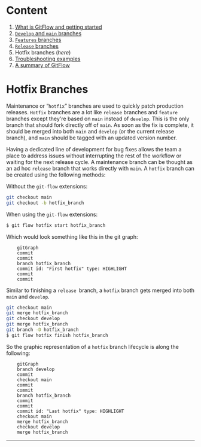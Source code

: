 # **Content**

1. [What is GitFlow and getting started](./Intro%20to%20Git%20Flow.md)
2. [`Develop` and `main` branches](./Develop%20and%20Main%20Branches.md)
3. [`Features` branches](./Feature%20branches.md)
4. [`Release` branches](./Git%20flow%20release.md) 
5. Hotfix branches (_here_)
6. [Troubleshooting examples](./Git%20flow%20troubleshooting.md)
7. [A summary of GitFlow](./A%20Summary%20of%20Git%20Flow.md) 


# **Hotfix Branches**

Maintenance or “`hotfix`” branches are used to quickly patch production releases. `Hotfix` branches are a lot like `release` branches and `feature` branches except they're based on `main` instead of `develop`. This is the only branch that should fork directly off of `main`. As soon as the fix is complete, it should be merged into both `main` and `develop` (or the current release branch), and `main` should be tagged with an updated version number.

Having a dedicated line of development for bug fixes allows the team a place to address issues without interrupting the rest of the workflow or waiting for the next release cycle. A maintenance branch can be 
thought as an ad hoc `release` branch that works directly with `main`. A `hotfix` branch can be created using the following methods:

Without the `git-flow` extensions:
```bash
git checkout main
git checkout -b hotfix_branch
```
When using the `git-flow` extensions: 
```bash
$ git flow hotfix start hotfix_branch
```
Which would look something like this in the git graph:
```mermaid
    gitGraph
    commit
    commit
    branch hotfix_branch
    commit id: "First hotfix" type: HIGHLIGHT
    commit
    commit
```

Similar to finishing a `release `branch, a `hotfix` branch gets merged into both `main` and `develop`.
```bash
git checkout main
git merge hotfix_branch
git checkout develop
git merge hotfix_branch
git branch -D hotfix_branch
$ git flow hotfix finish hotfix_branch
```
So the graphic representation of a `hotfix` branch lifecycle is along the following:  

```mermaid
    gitGraph
    branch develop
    commit
    checkout main
    commit
    commit
    branch hotfix_branch
    commit
    commit
    commit id: "Last hotfix" type: HIGHLIGHT
    checkout main
    merge hotfix_branch
    checkout develop
    merge hotfix_branch
```

----